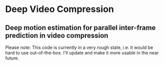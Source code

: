 # Deep Video Compression
## Deep motion estimation for parallel inter-frame prediction in video compression
Please note: This code is currently in a very rough state, 
i.e. it would be hard to use out-of-the-box. 
I'll update and make it more usable in the near future.
